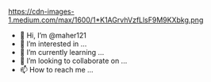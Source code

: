 https://cdn-images-1.medium.com/max/1600/1*K1AGrvhVzfLlsF9M9KXbkg.png
- 👋 Hi, I’m @maher121
- 👀 I’m interested in ...
- 🌱 I’m currently learning ...
- 💞️ I’m looking to collaborate on ...
- 📫 How to reach me ...
<!---
maher121/maher121 is a ✨ special ✨ repository because its `README.md` (this file) appears on your GitHub profile.
You can click the Preview link to take a look at your changes.
--->
